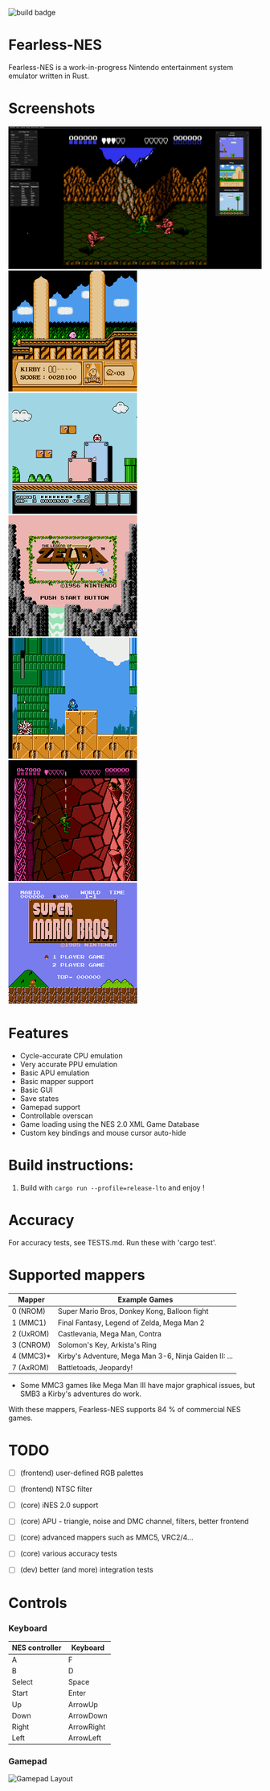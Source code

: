 ![build badge](https://github.com/TomasKralCZ/Fearless-NES/actions/workflows/build.yml/badge.svg)

# Fearless-NES
Fearless-NES is a work-in-progress Nintendo entertainment system emulator written in Rust.

# Screenshots

![GUI](screenshots/GUI.png)
![Kirby's Adventure](screenshots/Kirby'sAdventure.png)
![Super Mario Bros. 3](screenshots/SuperMarioBros3.png)
![Legend Of Zelda](screenshots/LegendOfZelda.png)
![Mega Man III](screenshots/MegaManIII.png)
![Battletoads](screenshots/Battletoads.png)
![Super Mario Bros](screenshots/SuperMarioBros.png)

# Features
- Cycle-accurate CPU emulation
- Very accurate PPU emulation
- Basic APU emulation
- Basic mapper support
- Basic GUI
- Save states
- Gamepad support
- Controllable overscan
- Game loading using the NES 2.0 XML Game Database
- Custom key bindings and mouse cursor auto-hide

# Build instructions:
1. Build with `cargo run --profile=release-lto` and enjoy !

# Accuracy
For accuracy tests, see TESTS.md.
Run these with 'cargo test'.

# Supported mappers
| Mapper | Example Games |
| -------| ------------- |
| 0 (NROM) | Super Mario Bros, Donkey Kong, Balloon fight |
| 1 (MMC1) | Final Fantasy, Legend of Zelda, Mega Man 2 |
| 2 (UxROM) | Castlevania, Mega Man, Contra |
| 3 (CNROM) | Solomon's Key, Arkista's Ring |
| 4 (MMC3)* | Kirby's Adventure, Mega Man 3-6, Ninja Gaiden II: ... |
| 7 (AxROM) | Battletoads, Jeopardy! |

* Some MMC3 games like Mega Man III have major graphical issues, but SMB3 a Kirby's adventures do work.

With these mappers, Fearless-NES supports 84 % of commercial NES games.

# TODO
- [ ] (frontend) user-defined RGB palettes
- [ ] (frontend) NTSC filter

- [ ] (core) iNES 2.0 support
- [ ] (core) APU - triangle, noise and DMC channel, filters, better frontend
- [ ] (core) advanced mappers such as MMC5, VRC2/4...
- [ ] (core) various accuracy tests

- [ ] (dev) better (and more) integration tests

# Controls
### Keyboard
| NES controller | Keyboard |
| -------------- | -------- |
| A  | F  |
| B  | D  |
| Select  | Space |
| Start  | Enter  |
| Up  | ArrowUp  |
| Down  | ArrowDown  |
| Right  | ArrowRight  |
| Left  | ArrowLeft  |

### Gamepad
![Gamepad Layout](https://raw.githubusercontent.com/TomasKralCZ/Fearless-NES/master/controller.svg)
